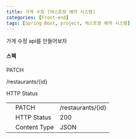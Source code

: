 ```yaml
---
title: 가게 수정 [레스토랑 예약 시스템]
categories: [Front-end]
tags: [Spring Boot, project, 레스토랑 예약 시스템]
---
```


가게 수정 api를 만들어보자

#### 스펙

PATCH

/restaurants/{id}

HTTP Status

|      |              |                   |
| ---- | ------------ | ----------------- |
|      | PATCH        | /restaurants/{id} |
|      | HTTP Status  | 200               |
|      | Content Type | JSON              |


